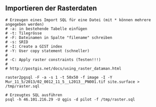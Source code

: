 ## Importieren der Rasterdaten

    # Erzeugen eines Import SQL für eine Datei (mit * können mehrere angegeben werden)
    # -a: in bestehende Tabelle einfügen
    # -t: Tilegrösse
    # -F: Dateinamen in Spalte "filename" schreiben
    # -s: SRID
    # -I: Create a GIST index
    # -Y: User copy statement (schneller)
    #
    # -C: Apply raster constraints (Testen!!!)
    #
    # http://postgis.net/docs/using_raster_dataman.html

    raster2pgsql -F -a -s 1 -t 50x50 -f image -I -Y Mur_11_5/2013/02_0012_11_5__L2013__PN001.tif site.surface > /tmp/raster.sql

    # Erzeugtes SQL ausführen
    psql -h 46.101.216.29 -U qgis -d pilot -f /tmp/raster.sql
